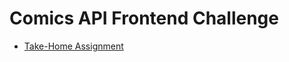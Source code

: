 # Comics API Frontend Challenge

- [Take-Home Assignment](https://gist.github.com/lucas-barake/0841e55cfdf938f34a5be07c02fd8471)
